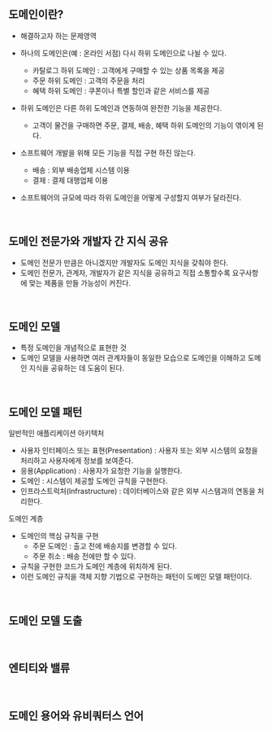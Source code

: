 
## 도메인이란?

- 해결하고자 하는 문제영역


- 하나의 도메인은(예 : 온라인 서점) 다시 하위 도메인으로 나뉠 수 있다.
    - 카탈로그 하위 도메인 : 고객에게 구매할 수 있는 상품 목록을 제공
    - 주문 하위 도메인 : 고객의 주문을 처리
    - 혜택 하위 도메인 : 쿠폰이나 특별 할인과 같은 서비스를 제공


- 하위 도메인은 다른 하위 도메인과 연동하여 완전한 기능을 제공한다.
  - 고객이 물건을 구매하면 주문, 결제, 배송, 혜택 하위 도메인의 기능이 엮이게 된다.


- 소프트웨어 개발을 위해 모든 기능을 직접 구현 하진 않는다.
  - 배송 : 외부 배송업체 시스템 이용
  - 결제 : 결제 대행업체 이용


- 소프트웨어의 규모에 따라 하위 도메인을 어떻게 구성할지 여부가 달라진다.

<br />

## 도메인 전문가와 개발자 간 지식 공유

- 도메인 전문가 만큼은 아니겠지만 개발자도 도메인 지식을 갖춰야 한다.
- 도메인 전문가, 관계자, 개발자가 같은 지식을 공유하고 직접 소통할수록 요구사항에 맞는 제품을 만들 가능성이 커진다.

<br />

## 도메인 모델

- 특정 도메인을 개념적으로 표현한 것
- 도메인 모델을 사용하면 여러 관계자들이 동일한 모습으로 도메인을 이해하고 도메인 지식을 공유하는 데 도움이 된다.

<br />

## 도메인 모델 패턴

일반적인 애플리케이션 아키텍처
- 사용자 인터페이스 또는 표현(Presentation) : 사용자 또는 외부 시스템의 요청을 처리하고 사용자에게 정보를 보여준다.
- 응용(Application) : 사용자가 요청한 기능을 실행한다.
- 도메인 : 시스템이 제공할 도메인 규칙을 구현한다.
- 인프라스트럭처(Infrastructure) : 데이터베이스와 같은 외부 시스템과의 연동을 처리한다.

도메인 계층
- 도메인의 핵심 규칙을 구현
  - 주문 도메인 : 출고 전에 배송지를 변경할 수 있다.
  - 주문 취소 : 배송 전에만 할 수 있다.
- 규칙을 구현한 코드가 도메인 계층에 위치하게 된다.
- 이런 도메인 규칙을 객체 지향 기법으로 구현하는 패턴이 도메인 모델 패턴이다.

<br />

## 도메인 모델 도출

<br />

## 엔티티와 밸류

<br />

## 도메인 용어와 유비쿼터스 언어
